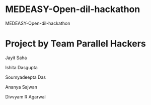 # MEDEASY-Open-dil-hackathon
MEDEASY-Open-dil-hackathon


# Project by Team Parallel Hackers
Jayit Saha

Ishita Dasgupta

Soumyadeepta Das

Ananya Sajwan

Divvyam R Agarwal
